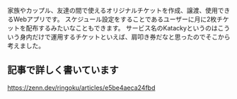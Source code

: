 家族やカップル、友達の間で使えるオリジナルチケットを作成、譲渡、使用できるWebアプリです。
スケジュール設定をすることであるユーザーに月に2枚チケットを配布するみたいなこともできます。
サービス名のKatackyというのはこういう身内だけで運用するチケットといえば、肩叩き券だなと思ったのでそこから考えました。

## 記事で詳しく書いています
https://zenn.dev/ringoku/articles/e5be4aeca24fbd
